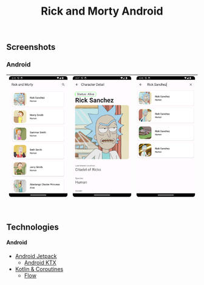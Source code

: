 <h1 align="center">Rick and Morty Android</h1></br>

## Screenshots

### Android

| <img width="240" src="./screenshots/characters_list.png" /> | <img width="240" src="./screenshots/character_detail.png" /> | <img width="240" src="./screenshots/characters_search.png" /> |
|-------------------------------------------------------------|--------------------------------------------------------------|---------------------------------------------------------------|

<br/>

## Technologies

#### Android

* [Android Jetpack](https://developer.android.com/jetpack)
    * [Android KTX](https://developer.android.com/kotlin/ktx)
* [Kotlin & Coroutines](https://kotlinlang.org/docs/coroutines-overview.html)
    * [Flow](https://kotlinlang.org/docs/flow.html)




